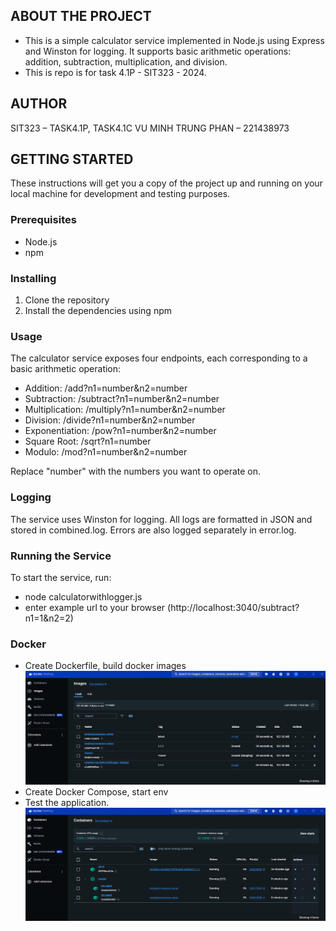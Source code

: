 ## ABOUT THE PROJECT
- This is a simple calculator service implemented in Node.js using Express and Winston for logging. It supports basic arithmetic operations: addition, subtraction, multiplication, and division.
- This is repo is for task 4.1P - SIT323 - 2024.

## AUTHOR
SIT323 – TASK4.1P, TASK4.1C
VU MINH TRUNG PHAN – 221438973

## GETTING STARTED
These instructions will get you a copy of the project up and running on your local machine for development and testing purposes.

### Prerequisites
- Node.js
- npm

### Installing
1. Clone the repository
2. Install the dependencies using npm

### Usage
The calculator service exposes four endpoints, each corresponding to a basic arithmetic operation:

- Addition: /add?n1=number&n2=number
- Subtraction: /subtract?n1=number&n2=number
- Multiplication: /multiply?n1=number&n2=number
- Division: /divide?n1=number&n2=number
- Exponentiation: /pow?n1=number&n2=number
- Square Root: /sqrt?n1=number
- Modulo: /mod?n1=number&n2=number

Replace "number" with the numbers you want to operate on.

### Logging
The service uses Winston for logging. All logs are formatted in JSON and stored in combined.log. Errors are also logged separately in error.log.

### Running the Service
To start the service, run:
- node calculatorwithlogger.js
- enter example url to your browser (http://localhost:3040/subtract?n1=1&n2=2)

### Docker
- Create Dockerfile, build docker images
![alt text](image.png)
- Create Docker Compose, start env
- Test the application.
![alt text](image-1.png)
